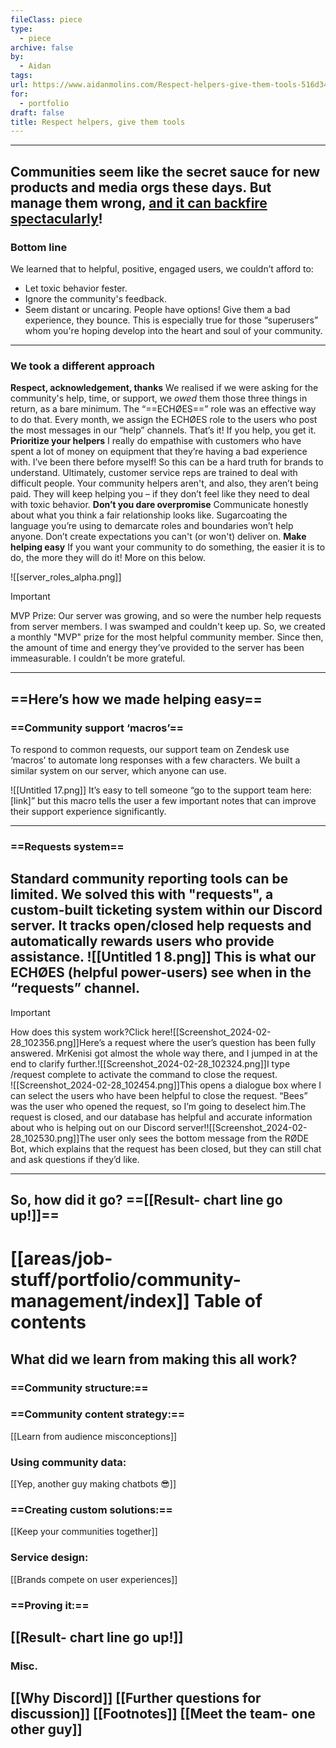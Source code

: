 ```yaml
---
fileClass: piece
type:
  - piece
archive: false
by:
  - Aidan
tags: 
url: https://www.aidanmolins.com/Respect-helpers-give-them-tools-516d346728db42dc8df5729d128df2db
for:
  - portfolio
draft: false
title: Respect helpers, give them tools
---
```


---
  
Communities seem like the secret sauce for new products and media orgs these days. But manage them wrong, [and it can backfire spectacularly](https://www.theverge.com/23873852/unity-new-pricing-model-news-updates)!
---
  
### Bottom line
We learned that to helpful, positive, engaged users, we couldn’t afford to:
- Let toxic behavior fester.
- Ignore the community's feedback.
- Seem distant or uncaring.
People have options! Give them a bad experience, they bounce. This is especially true for those “superusers” whom you're hoping develop into the heart and soul of your community.
---
  
### We took a different approach
**Respect, acknowledgement, thanks**
We realised if we were asking for the community's help, time, or support, we _owed_ them those three things in return, as a bare minimum.
The “==ECHØES==” role was an effective way to do that. Every month, we assign the ECHØES role to the users who post the most messages in our “help” channels. That’s it! If you help, you get it.
**Prioritize your helpers**
I really do empathise with customers who have spent a lot of money on equipment that they’re having a bad experience with. I’ve been there before myself! So this can be a hard truth for brands to understand.
Ultimately, customer service reps are trained to deal with difficult people. Your community helpers aren't, and also, they aren’t being paid. They will keep helping you – if they don’t feel like they need to deal with toxic behavior.
**Don’t you dare overpromise**
Communicate honestly about what you think a fair relationship looks like. Sugarcoating the language you’re using to demarcate roles and boundaries won’t help anyone. Don’t create expectations you can't (or won't) deliver on.
**Make helping easy**
If you want your community to do something, the easier it is to do, the more they will do it! More on this below.
  
![[server_roles_alpha.png]]
  

> [!important]  
> MVP Prize: Our server was growing, and so were the number help requests from server members. I was swamped and couldn't keep up. So, we created a monthly "MVP" prize for the most helpful community member. Since then, the amount of time and energy they’ve provided to the server has been immeasurable. I couldn’t be more grateful.  
---
## ==Here’s how we made helping easy==
### ==Community support ‘macros’==
To respond to common requests, our support team on Zendesk use ‘macros’ to automate long responses with a few characters. We built a similar system on our server, which anyone can use.
  
![[Untitled 17.png]]
It’s easy to tell someone “go to the support team here: [link]” but this macro tells the user a few important notes that can improve their support experience significantly.
  
---
  
### ==Requests system==
Standard community reporting tools can be limited. We solved this with "requests", a custom-built ticketing system within our Discord server. It tracks open/closed help requests and automatically rewards users who provide assistance.
![[Untitled 1 8.png]]
This is what our ECHØES (helpful power-users) see when in the “requests” channel.
---
  

> [!important]  
> How does this system work?Click here![[Screenshot_2024-02-28_102356.png]]Here’s a request where the user’s question has been fully answered. MrKenisi got almost the whole way there, and I jumped in at the end to clarify further.![[Screenshot_2024-02-28_102324.png]]I type /request complete to activate the command to close the request.  
![[Screenshot_2024-02-28_102454.png]]This opens a dialogue box where I can select the users who have been helpful to close the request. “Bees” was the user who opened the request, so I’m going to deselect him.The request is closed, and our database has helpful and accurate information about who is helping out on our Discord server!![[Screenshot_2024-02-28_102530.png]]The user only sees the bottom message from the RØDE Bot, which explains that the request has been closed, but they can still chat and ask questions if they’d like.  
---
So, how did it go? ==[[Result- chart line go up!]]==
---
# [[areas/job-stuff/portfolio/community-management/index]] Table of contents
## **What did we learn from making this all work?**
### ==Community structure:==
### ==Community content strategy:==
[[Learn from audience misconceptions]]
### Using community data:
[[Yep, another guy making chatbots 😎]]
### ==Creating custom solutions:==
[[Keep your communities together]]
### Service design:
[[Brands compete on user experiences]]
### ==Proving it:==
[[Result- chart line go up!]]
---
### Misc.
[[Why Discord]]
[[Further questions for discussion]]
[[Footnotes]]
[[Meet the team- one other guy]]
---